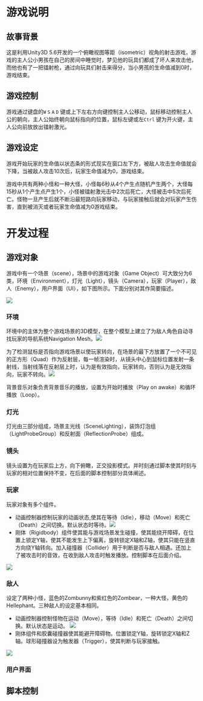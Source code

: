 # 游戏说明

## 故事背景

这是利用Unity3D 5.6开发的一个俯瞰视图等距（isometric）视角的射击游戏，游戏的主人公小男孩在自己的房间中睡觉时，梦见他的玩具们都成了坏人来攻击他，而他也有了一把镭射枪，通过向玩具们射击来得分，当小男孩的生命值减到0时，游戏结束。

## 游戏控制

游戏通过键盘的`W` `S` `A` `D` 键或上下左右方向键控制主人公移动，鼠标移动控制主人公的朝向，主人公始终朝向鼠标指向的位置，鼠标左键或左`Ctrl` 键为开火键，主人公向前放放出镭射激光。

## 游戏设定

游戏开始玩家的生命值以状态条的形式现实在窗口左下方，被敌人攻击生命值就会下降，当被敌人攻击10次后，玩家生命值减为0，游戏结束。

游戏中共有两种小怪和一种大怪，小怪每6秒从4个产生点随机产生两个，大怪每15秒从1个产生点产生1个，小怪被镭射激光击中2次后死亡，大怪被击中5次后死亡。怪物一旦产生后就不断沿最短路向玩家移动，与玩家接触后就会对玩家产生伤害，直到被消灭或者玩家生命值减为0游戏结束。

# 开发过程

## 游戏对象

游戏中有一个场景（scene），场景中的游戏对象（Game Object）可大致分为6类，环境（Environment），灯光（Light），镜头（Camera），玩家（Player），敌人（Enemy），用户界面（UI），如下图所示。下面分别对其作简要描述。

![](images/Class_Diagram.jpg) 

### 环境

环境中的主体为整个游戏场景的3D模型，在整个模型上建立了为敌人角色自动寻找玩家的导航系统Navigation Mesh。![](images/NavMesh.png)

为了检测鼠标是否指向游戏场景以使玩家转向，在场景的最下方放置了一个不可见的正方形（Quad）作为反射层，每一帧渲染时，从镜头中心到鼠标位置发射一条射线，当射线落在反射层上时，认为是有效指向，玩家转向，否则认为是无效指向，玩家不转向。![](images/Camera_Floor.jpg)

背景音乐对象负责背景音乐的播放，设置为开始时播放（Play on awake）和循环播放（Loop）。

### 灯光

灯光由三部分组成，场景主光线（SceneLighting），装饰灯泡组（LightProbeGroup）和反射面（ReflectionProbe）组成。

### 镜头

镜头设置为在玩家后上方，向下俯瞰，正交投影模式。并时刻通过脚本使其时刻与玩家的相对位置保持不变，在后面的脚本控制部分具体阐述。

### 玩家

玩家对象有多个组件。

- 动画控制器控制玩家的动画状态,使其在等待（Idle），移动（Move）和死亡（Death）之间切换。默认状态时等待。![](images/PlayerAnimation.png)
- 刚体（Rigidbody）组件使其能与游戏场景发生碰撞，使其能绕开障碍，在位置上锁定Y轴，使其不能发生上下偏离，旋转锁定X轴和Z轴，使其只能在竖直方向绕Y轴转向。加入碰撞器（Collider）用于判断是否与敌人相遇。还加上了被攻击时的音效，在收到敌人攻击时触发播放。控制脚本在后面介绍。

![](images/Player.png)

### 敌人

设定了两种小怪，蓝色的Zombunny和紫红色的Zombear，一种大怪，黄色的Hellephant。三种敌人的设定基本相同。

- 动画控制器控制怪物在运动（Move），等待（Idle）和死亡（Death）之间切换。默认状态是运动。
  ![](images/EnemyAnimation.png)
- 刚体组件和胶囊碰撞器使其能避开障碍物。位置锁定Y轴，旋转锁定X轴和Z轴。球形碰撞器设为触发器（Trigger），使其判断与玩家接触。 

![](images/Enemy.png)

### 用户界面

## 脚本控制